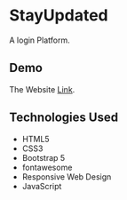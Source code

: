 # StayUpdated

A login Platform.

## Demo
The Website [Link](https://omarsamirr.github.io/StayUpdated/).

## Technologies Used

* HTML5
* CSS3
* Bootstrap 5
* fontawesome
* Responsive Web Design
* JavaScript
